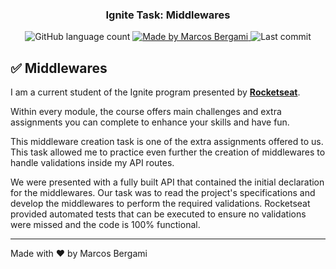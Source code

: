 <h3 align="center">
    Ignite Task: Middlewares
</h3>

<p align="center">
  <img alt="GitHub language count" src="https://img.shields.io/github/languages/count/marcosbergami/middleware-task">

  <a href="https://www.linkedin.com/in/marcos-bergami-160771112">
    <img alt="Made by Marcos Bergami" src="https://img.shields.io/badge/made%20by-Marcos%20Bergami-blueviolet">
  </a>

  <img alt="Last commit" src="https://img.shields.io/github/last-commit/marcosbergami/middleware-task">
</p>

## :white_check_mark: Middlewares

I am a current student of the Ignite program presented by **[Rocketseat](https://www.rocketseat.com.br/)**.

Within every module, the course offers main challenges and extra assignments you can complete to enhance your skills and have fun.

This middleware creation task is one of the extra assignments offered to us. This task allowed me to practice even further the creation of middlewares to handle validations inside my API routes.

We were presented with a fully built API that contained the initial declaration for the middlewares. Our task was to read the project's specifications and develop the middlewares to perform the required validations. Rocketseat provided automated tests that can be executed to ensure no validations were missed and the code is 100% functional.

---

Made with :heart: by Marcos Bergami